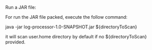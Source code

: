 Run a JAR file:

For run the JAR file packed, execute the follow command:

java -jar log-processor-1.0-SNAPSHOT.jar ${directoryToScan}

it will scan user.home directory by default if no ${directoryToScan} provided.